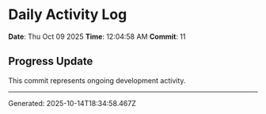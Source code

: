 # Daily Activity Log

**Date**: Thu Oct 09 2025
**Time**: 12:04:58 AM
**Commit**: 11

## Progress Update

This commit represents ongoing development activity.

---
Generated: 2025-10-14T18:34:58.467Z
